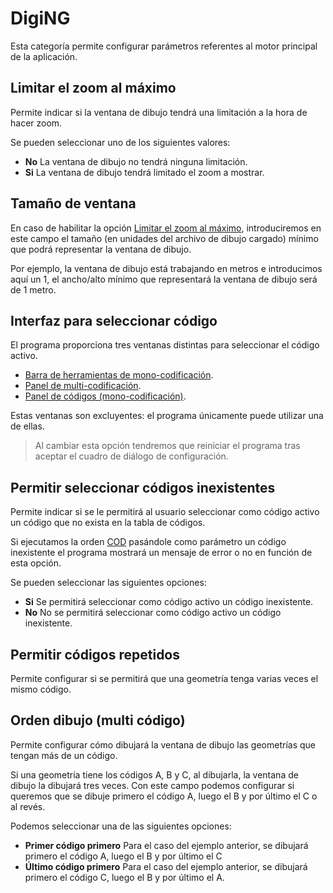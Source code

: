 # DigiNG

Esta categoría permite configurar parámetros referentes al motor principal de la aplicación.

## Limitar el zoom al máximo

Permite indicar si la ventana de dibujo tendrá una limitación a la hora de hacer zoom.

Se pueden seleccionar uno de los siguientes valores:

* **No** La ventana de dibujo no tendrá ninguna limitación.
* **Si** La ventana de dibujo tendrá limitado el zoom a mostrar.

## Tamaño de ventana

En caso de habilitar la opción [Limitar el zoom al máximo](diging.md#limitar-el-zoom-al-maximo), introduciremos en este campo el tamaño \(en unidades del archivo de dibujo cargado\) mínimo que podrá representar la ventana de dibujo.

Por ejemplo, la ventana de dibujo está trabajando en metros e introducimos aquí un 1, el ancho/alto mínimo que representará la ventana de dibujo será de 1 metro.

## Interfaz para seleccionar código

El programa proporciona tres ventanas distintas para seleccionar el código activo.

* [Barra de herramientas de mono-codificación](../../barras-de-herramientas/codigo.md).
* [Panel de multi-codificación](../../paneles/tabla-de-codigos.md).
* [Panel de códigos \(mono-codificación\)](../../paneles/codigos-activos.md).

Estas ventanas son excluyentes: el programa únicamente puede utilizar una de ellas.

> Al cambiar esta opción tendremos que reiniciar el programa tras aceptar el cuadro de diálogo de configuración.

## Permitir seleccionar códigos inexistentes

Permite indicar si se le permitirá al usuario seleccionar como código activo un código que no exista en la tabla de códigos.

Si ejecutamos la orden [COD](../../ventana-de-dibujo/ordenes/c/cod.md) pasándole como parámetro un código inexistente el programa mostrará un mensaje de error o no en función de esta opción.

Se pueden seleccionar las siguientes opciones:

* **Si** Se permitirá seleccionar como código activo un código inexistente.
* **No** No se permitirá seleccionar como código activo un código inexistente.

## Permitir códigos repetidos

Permite configurar si se permitirá que una geometría tenga varias veces el mismo código.

## Orden dibujo \(multi código\)

Permite configurar cómo dibujará la ventana de dibujo las geometrías que tengan más de un código.

Si una geometría tiene los códigos A, B y C, al dibujarla, la ventana de dibujo la dibujará tres veces. Con este campo podemos configurar si queremos que se dibuje primero el código A, luego el B y por último el C o al revés.

Podemos seleccionar una de las siguientes opciones:

* **Primer código primero** Para el caso del ejemplo anterior, se dibujará primero el código A, luego el B y por último el C
* **Último código primero** Para el caso del ejemplo anterior, se dibujará primero el código C, luego el B y por último el A.

